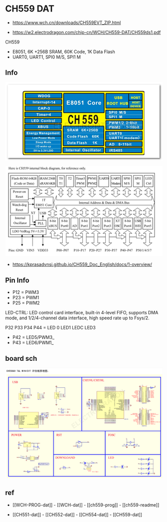 

# CH559 DAT


- https://www.wch.cn/downloads/CH559EVT_ZIP.html

- https://w2.electrodragon.com/chip-cn/WCH/CH559-DAT/CH559ds1.pdf


CH559 
* E8051, 6K +256B SRAM, 60K Code, 1K Data Flash
* UART0, UART1, SPI0 M/S, SPI1 M


## Info 

![](16-48-14-25-07-2023.png)

![](09-54-12-13-03-2023.png)


- https://kprasadvnsi.github.io/CH559_Doc_English/docs/1-overview/


## Pin Info 

- P12 = PWM3
- P23 = PWM1
- P25 = PWM2


LED-CTRL:  LED  control  card  interface,  built-in  4-level  FIFO,  supports  DMA  mode,  and 
1/2/4-channel data interface, high speed rate up to Fsys/2. 

P32 P33 P34 P44 = LED 0 LED1 LEDC LED3

- P42 = LED5/PWM3_
- P43 = LED6/PWM1_

## board sch 

![](49-38-14-25-07-2023.png)



## ref 

- [[WCH-PROG-dat]] - [[WCH-dat]] - [[ch559-prog]] - [[ch559-readme]]

- [[CH551-dat]] - [[CH552-dat]] - [[CH554-dat]] - [[CH559-dat]]